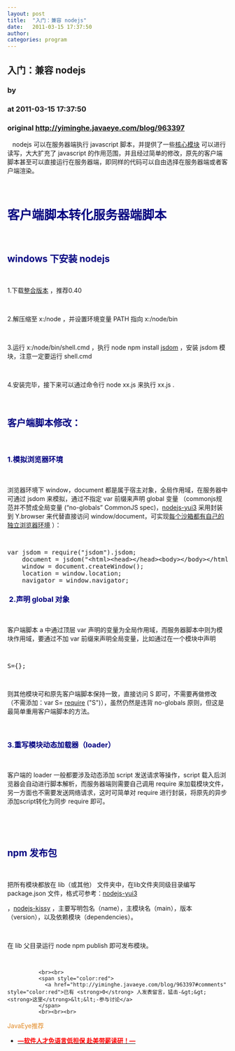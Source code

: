 ```yaml
---
layout: post
title:  "入门：兼容 nodejs"
date:   2011-03-15 17:37:50
author: 
categories: program
---
```


## 入门：兼容 nodejs
### by 
### at 2011-03-15 17:37:50
### original <http://yiminghe.javaeye.com/blog/963397>

<p>   nodejs 可以在服务器端执行 javascript 脚本，并提供了一些<a href="http://nodejs.org/docs/v0.4.2/api/index.html">核心模块</a>
可以进行读写，大大扩充了 javascript 的作用范围，并且经过简单的修改，原先的客户端脚本甚至可以直接运行在服务器端，即同样的代码可以自由选择在服务器端或者客户端渲染。</p>
<p> </p>
<h1>
<span style="color:#000080">客户端脚本转化服务器端脚本</span>
</h1>
<p> </p>
<h2>
<span style="color:#000080">windows 下安装 nodejs</span>
</h2>
<p> </p>
<p>1.下载<a href="http://node-js.prcn.co.cc/">整合版本</a>
，推荐0.40</p>
<p> </p>
<p>2.解压缩至 x:/node ，并设置环境变量 PATH 指向 x:/node/bin</p>
<p> </p>
<p>3.运行 x:/node/bin/shell.cmd ，执行 node npm install <a href="https://github.com/tmpvar/jsdom">jsdom</a>
 ，安装 jsdom 模块，注意一定要运行 shell.cmd</p>
<p> </p>
<p>4.安装完毕，接下来可以通过命令行 node xx.js 来执行 xx.js .</p>
<p> </p>
<h2>
<span style="color:#000080">客户端脚本修改：</span>
</h2>
<p> </p>
<h3>
<span style="color:#000080">1.模拟浏览器环境</span>
</h3>
<p> </p>
<p>浏览器环境下 window，document 都是属于宿主对象，全局作用域，在服务器中可通过 jsdom 来模拟，通过不指定 var 前缀来声明 global 变量 （commonjs规范并不赞成全局变量 (“no-globals” CommonJS spec)，<a href="https://github.com/yui/nodejs-yui3">nodejs-yui3</a>
 采用封装到 Y.browser 来代替直接访问 window/document，可实现<a href="https://gist.github.com/574000">每个沙箱都有自己的独立浏览器环境</a>
）：</p>
<p> </p>
<pre name="code">var jsdom = require(&quot;jsdom&quot;).jsdom;
    document = jsdom(&quot;&lt;html&gt;&lt;head&gt;&lt;/head&gt;&lt;body&gt;&lt;/body&gt;&lt;/html&gt;&quot;);
    window = document.createWindow();
    location = window.location;
    navigator = window.navigator;</pre>
<h3>
<span style="color:#000080"> 2.声明 global 对象</span>
</h3>
<p> </p>
<p>客户端脚本 a 中通过顶层 var 声明的变量为全局作用域，而服务器脚本中则为模块作用域，要通过不加 var 前缀来声明全局变量，比如通过在一个模块中声明</p>
<p> </p>
<pre name="code">S={};</pre>
<p> </p>
<p>则其他模块可和原先客户端脚本保持一致，直接访问 S 即可，不需要再做修改（不需添加：var S= <a href="http://nodejs.org/docs/v0.4.2/api/modules.html">require</a>
("S")），虽然仍然是违背 no-globals 原则，但这是最简单重用客户端脚本的方法。</p>
<p> </p>
<h3>
<span style="color:#000080">3.重写模块动态加载器（loader）</span>
</h3>
<p> </p>
<p>客户端的 loader 一般都要涉及动态添加 script 发送请求等操作，script 载入后浏览器会自动进行脚本解析，而服务器端则需要自己调用 require 来加载模块文件，另一方面也不需要发送网络请求，这时可简单对 require 进行封装，将原先的异步添加script转化为同步 require 即可。</p>
<p> </p>
<p> </p>
<h2>
<span style="color:#000080">npm 发布包</span>
</h2>
<p> </p>
<p>把所有模块都放在 lib（或其他） 文件夹中，在lib文件夹同级目录编写 package.json 文件，格式可参考：<a href="https://github.com/yui/nodejs-yui3/blob/master/package.json">nodejs-yui3</a>
</p>
<p>，<a href="https://github.com/kissyteam/kissy/blob/module_experiment/tools/nodejs-patch/package.json">nodejs-kissy</a>
，主要写明包名（name），主模块名（main），版本（version），以及依赖模块（dependencies）。</p>
<p> </p>
<p>在 lib 父目录运行 node npm publish 即可发布模块。</p>
<p> </p>
              
              
              <br><br>
              <span style="color:red">
                <a href="http://yiminghe.javaeye.com/blog/963397#comments" style="color:red">已有 <strong>0</strong> 人发表留言，猛击-&gt;&gt;<strong>这里</strong>&lt;&lt;-参与讨论</a>
              </span>
              <br><br><br>
<span style="color:#e28822">JavaEye推荐</span>
<br>
<ul><li><a href="http://yiminghe.iteye.com/clicks/433"><span style="color:red;font-weight:bold">—软件人才免语言低担保 赴美带薪读研！— </span></a></li></ul>
<br><br><br>